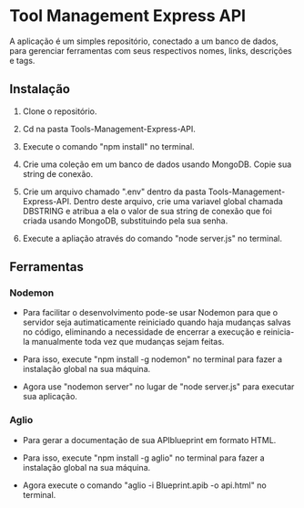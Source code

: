 # Tool Management Express API

A aplicação é um simples repositório, conectado a um banco de dados, para gerenciar ferramentas
com seus respectivos nomes, links, descrições e tags.

## Instalação

1. Clone o repositório.

2. Cd na pasta Tools-Management-Express-API.

3. Execute o comando "npm install" no terminal.

4. Crie uma coleção em um banco de dados usando MongoDB.
   Copie sua string de conexão.

5. Crie um arquivo chamado ".env" dentro da pasta Tools-Management-Express-API.
   Dentro deste arquivo, crie uma variavel global chamada DBSTRING e atribua a ela o valor de sua string de conexão que foi criada usando MongoDB, substituindo <password> pela sua senha.

6. Execute a apliação através do comando "node server.js" no terminal.

## Ferramentas

### Nodemon

- Para facilitar o desenvolvimento pode-se usar Nodemon para que o servidor seja autimaticamente reiniciado quando haja mudanças salvas no código, eliminando a necessidade de encerrar a execução e reinicia-la manualmente toda vez que mudanças sejam feitas.

- Para isso, execute "npm install -g nodemon" no terminal para fazer a instalação global na sua máquina.

- Agora use "nodemon server" no lugar de "node server.js" para executar sua aplicação.

### Aglio

- Para gerar a documentação de sua APIblueprint em formato HTML.

- Para isso, execute "npm install -g aglio" no terminal para fazer a instalação global na sua máquina.

- Agora execute o comando "aglio -i Blueprint.apib -o api.html" no terminal.
